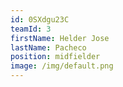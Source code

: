 ```yaml
---
id: 0SXdgu23C
teamId: 3
firstName: Helder Jose
lastName: Pacheco
position: midfielder
image: /img/default.png
---
```

